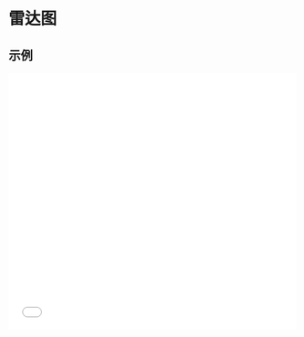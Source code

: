 # 雷达图

## 示例

<iframe width="100%" height="450" src="//jsfiddle.net/zimoon/eeh41f9s/embedded/result,html,js/?bodyColor=fff" allowfullscreen="allowfullscreen" frameborder="0"></iframe>


